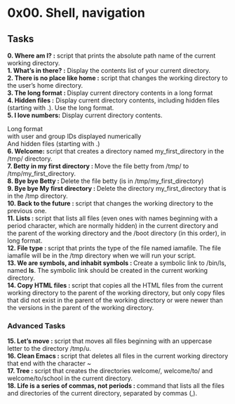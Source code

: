 <h1>0x00. Shell, navigation</h1> 

<h2>Tasks</h2>

<strong>0. Where am I? :</strong> script that prints the absolute path name of the current working directory. </br>
<strong>1. What’s in there? :</strong> Display the contents list of your current directory.</br>
<strong>2. There is no place like home :</strong>  script that changes the working directory to the user’s home directory.</br>
<strong>3. The long format : </strong>Display current directory contents in a long format</br>
<strong>4. Hidden files :</strong> Display current directory contents, including hidden files (starting with .). Use the long format.</br>
<strong>5. I love numbers:</strong> Display current directory contents.</br>

Long format</br>
with user and group IDs displayed numerically</br>
And hidden files (starting with .) </br>
<strong>6. Welcome:</strong> script that creates a directory named my_first_directory in the /tmp/ directory. </br>
<strong>7. Betty in my first directory : </strong>Move the file betty from /tmp/ to /tmp/my_first_directory.</br>
<strong>8. Bye bye Betty : </strong> Delete the file betty (is in /tmp/my_first_directory) </br>
<strong>9. Bye bye My first directory : </strong>Delete the directory my_first_directory that is in the /tmp directory.</br>
<strong>10. Back to the future : </strong>script that changes the working directory to the previous one.</br>
<strong>11. Lists : </strong>script that lists all files (even ones with names beginning with a period character, which are normally hidden) in the current directory and the parent of the working directory and the /boot directory (in this order), in long format.</br>
<strong>12. File type : </strong>script that prints the type of the file named iamafile. The file iamafile will be in the /tmp directory when we will run your script.</br>
<strong>13. We are symbols, and inhabit symbols : </strong>Create a symbolic link to /bin/ls, named __ls__. The symbolic link should be created in the current working directory.</br>
<strong>14. Copy HTML files : </strong>script that copies all the HTML files from the current working directory to the parent of the working directory, but only copy files that did not exist in the parent of the working directory or were newer than the versions in the parent of the working directory.</br>

<h3>Advanced Tasks</h3>
<strong>15. Let’s move : </strong>script that moves all files beginning with an uppercase letter to the directory /tmp/u.</br>
<strong>16. Clean Emacs : </strong>script that deletes all files in the current working directory that end with the character ~</br>
<strong>17. Tree : </strong>script that creates the directories welcome/, welcome/to/ and welcome/to/school in the current directory.</br>
<strong>18. Life is a series of commas, not periods : </strong>command that lists all the files and directories of the current directory, separated by commas (,).
